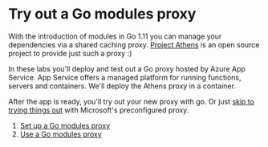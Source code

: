 # Try out a Go modules proxy

With the introduction of modules in Go 1.11 you can manage your dependencies
via a shared caching proxy. [Project Athens](https://github.com/gomods/athens)
is an open source project to provide just such a proxy :)

In these labs you'll deploy and test out a Go proxy hosted by Azure App Service.
App Service offers a managed platform for running functions, servers and
containers. We'll deploy the Athens proxy in a container.

After the app is ready, you'll try out your new proxy with go. Or just [skip to
trying things out](./USE.md) with Microsoft's preconfigured proxy.

1. [Set up a Go modules proxy](./DEPLOY.md)
2. [Use a Go modules proxy](./USE.md)

